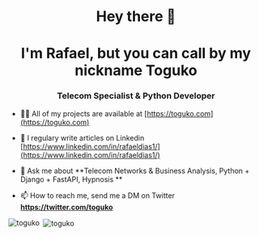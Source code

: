 <h1 align="center">Hey there 👋</h1>
<h1 align="center">I'm Rafael, but you can call by my nickname <b>Toguko</b></h1>
<h3 align="center">Telecom Specialist & Python Developer</h3>

- 👨‍💻 All of my projects are available at [https://toguko.com](https://toguko.com)

- 📝 I regulary write articles on Linkedin [https://www.linkedin.com/in/rafaeldias1/](https://www.linkedin.com/in/rafaeldias1/)

- 💬 Ask me about **Telecom Networks & Business Analysis, Python + Django + FastAPI,  Hypnosis **

- 📫 How to reach me, send me a DM on Twitter **https://twitter.com/toguko**

<p><img align="left" src="https://github-readme-stats.vercel.app/api/top-langs/?username=toguko&layout=compact" alt="toguko" /></p>
<p>&nbsp;<img align="center" src="https://github-readme-stats.vercel.app/api?username=toguko&show_icons=true" alt="toguko" /></p>
